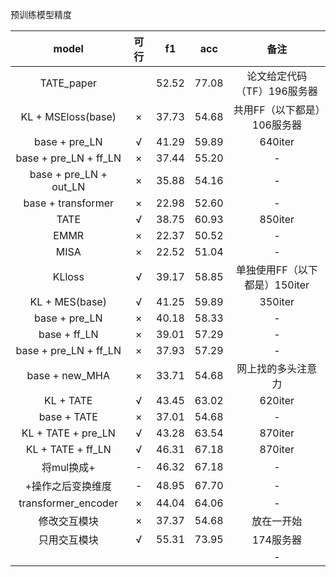 
预训练模型精度
<!--
:-    左对齐
-:	  右对齐
:-:   居中对齐
 -->
|model|可行|f1|acc|备注|
|:-:|:-:|:-:|:-:|:-:|
|TATE_paper			    | |52.52|77.08|论文给定代码（TF）196服务器|
|KL + MSEloss(base)     |×|37.73|54.68|共用FF（以下都是）106服务器|
|base + pre_LN			|√|41.29|59.89|640iter|
|base + pre_LN + ff_LN  |×|37.44|55.20|-|
|base + pre_LN + out_LN |×|35.88|54.16|-|
|base + transformer     |×|22.98|52.60|-|
|TATE					|√|38.75|60.93|850iter|
|EMMR					|×|22.37|50.52|-|
|MISA					|×|22.52|51.04|-|
|KLloss					|√|39.17|58.85|单独使用FF（以下都是）150iter|
|KL + MES(base)			|√|41.25|59.89|350iter|
|base + pre_LN			|×|40.18|58.33|-|
|base + ff_LN			|×|39.01|57.29|-|
|base + pre_LN + ff_LN	|×|37.93|57.29|-|
|base + new_MHA			|×|33.71|54.68|网上找的多头注意力|
|KL + TATE				|√|43.45|63.02|620iter|
|base + TATE			|×|37.01|54.68|-|
|KL + TATE + pre_LN		|√|43.28|63.54|870iter|
|KL + TATE + ff_LN		|√|46.31|67.18|870iter|
|将mul换成+				|-|46.32|67.18|-|
|+操作之后变换维度		|-|48.95|67.70|-|
|transformer_encoder	|×|44.04|64.06|-|
|修改交互模块				|×|37.37|54.68|放在一开始|
|只用交互模块				|√|55.31|73.95|174服务器|
|||||-|

<!--stackedit_data:
eyJoaXN0b3J5IjpbOTg4NTU1OTI5LC01Nzg3NjY2NDddfQ==
-->